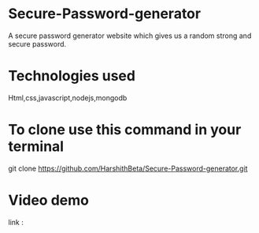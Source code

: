 # Secure-Password-generator
A secure password generator website which gives us a random strong and secure password.

# Technologies used
Html,css,javascript,nodejs,mongodb

# To clone use this command in your terminal
git clone https://github.com/HarshithBeta/Secure-Password-generator.git

# Video demo
link : 
